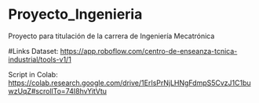 # Proyecto_Ingenieria
Proyecto para titulación de la carrera de Ingeniería Mecatrónica

#Links
Dataset: https://app.roboflow.com/centro-de-enseanza-tcnica-industrial/tools-v1/1

Script in Colab: https://colab.research.google.com/drive/1ErIsPrNjLHNgFdmpS5CvzJ1C1buwzUqZ#scrollTo=74I8hvYitVtu

